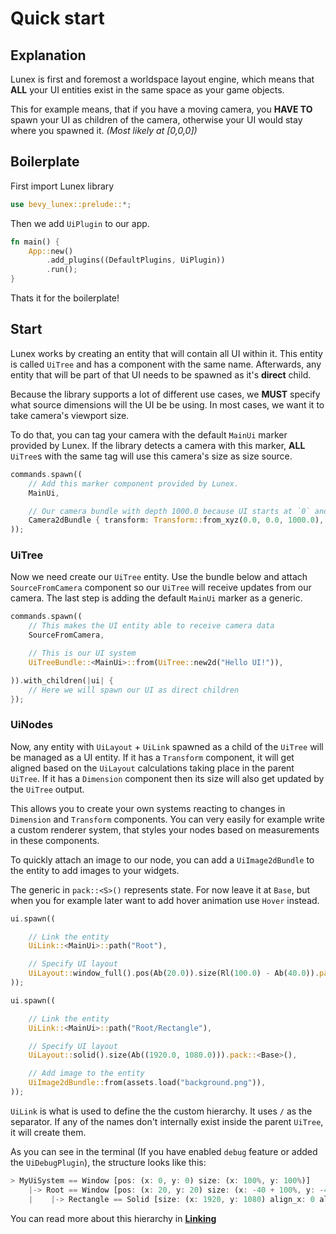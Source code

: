 # Quick start

## Explanation

Lunex is first and foremost a worldspace layout engine, which means that **ALL** your UI entities exist in the same space as your game objects.

This for example means, that if you have a moving camera, you **HAVE TO** spawn your UI as children of the camera, otherwise your UI would stay where you spawned it. _(Most likely at [0,0,0])_

## Boilerplate

First import Lunex library

```rust
use bevy_lunex::prelude::*;
```

Then we add `UiPlugin` to our app.

```rust
fn main() {
    App::new()
        .add_plugins((DefaultPlugins, UiPlugin))
        .run();
}
```

Thats it for the boilerplate!

## Start

Lunex works by creating an entity that will contain all UI within it. This entity is called `UiTree` and has a component with the same name. Afterwards, any entity that will be part of that UI needs to be spawned as it's **direct** child.

Because the library supports a lot of different use cases, we **MUST** specify what source dimensions will the UI be be using. In most cases, we want it to take camera's viewport size.

To do that, you can tag your camera with the default `MainUi` marker provided by Lunex. If the library detects a camera with this marker, **ALL** `UiTree`s with the same tag will use this camera's size as size source.

```rust
commands.spawn((
    // Add this marker component provided by Lunex.
    MainUi,

    // Our camera bundle with depth 1000.0 because UI starts at `0` and goes up with each layer.
    Camera2dBundle { transform: Transform::from_xyz(0.0, 0.0, 1000.0), ..default() }
));
```

### UiTree

Now we need create our `UiTree` entity. Use the bundle below and attach `SourceFromCamera` component so our `UiTree` will receive updates from our camera. The last step is adding the default `MainUi` marker as a generic.

```rust
commands.spawn((
    // This makes the UI entity able to receive camera data
    SourceFromCamera,

    // This is our UI system
    UiTreeBundle::<MainUi>::from(UiTree::new2d("Hello UI!")),

)).with_children(|ui| {
    // Here we will spawn our UI as direct children
});
```

### UiNodes

Now, any entity with `UiLayout` + `UiLink` spawned as a child of the `UiTree` will be managed as a UI entity. If it has a `Transform` component, it will get aligned based on the `UiLayout` calculations taking place in the parent `UiTree`. If it has a `Dimension` component then its size will also get updated by the `UiTree` output.

This allows you to create your own systems reacting to changes in `Dimension` and `Transform` components.
You can very easily for example write a custom renderer system, that styles your nodes based on measurements in these components.

To quickly attach an image to our node, you can add a `UiImage2dBundle` to the entity to add images to your widgets.

The generic in `pack::<S>()` represents state. For now leave it at `Base`, but when you for example later want to add hover animation use `Hover` instead.

```rust
ui.spawn((

    // Link the entity
    UiLink::<MainUi>::path("Root"),

    // Specify UI layout
    UiLayout::window_full().pos(Ab(20.0)).size(Rl(100.0) - Ab(40.0)).pack::<Base>(),
));

ui.spawn((

    // Link the entity
    UiLink::<MainUi>::path("Root/Rectangle"),

    // Specify UI layout
    UiLayout::solid().size(Ab((1920.0, 1080.0))).pack::<Base>(),

    // Add image to the entity
    UiImage2dBundle::from(assets.load("background.png")),
));
```

`UiLink` is what is used to define the the custom hierarchy. It uses `/` as the separator. If any of the names don't internally exist inside the parent `UiTree`, it will create them.

As you can see in the terminal (If you have enabled `debug` feature or added the `UiDebugPlugin`), the structure looks like this:
```rust
> MyUiSystem == Window [pos: (x: 0, y: 0) size: (x: 100%, y: 100%)]
    |-> Root == Window [pos: (x: 20, y: 20) size: (x: -40 + 100%, y: -40 + 100%)]
    |    |-> Rectangle == Solid [size: (x: 1920, y: 1080) align_x: 0 align_y: 0]
```

You can read more about this hierarchy in [**Linking**](advanced/linking.md)
